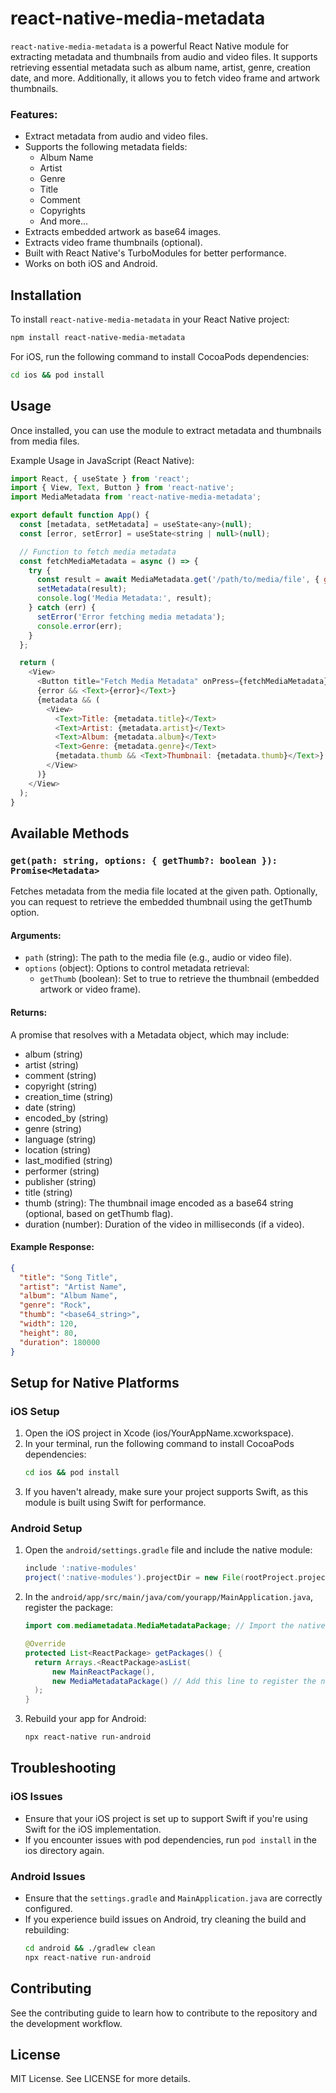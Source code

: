 # react-native-media-metadata

`react-native-media-metadata` is a powerful React Native module for extracting metadata and thumbnails from audio and video files. It supports retrieving essential metadata such as album name, artist, genre, creation date, and more. Additionally, it allows you to fetch video frame and artwork thumbnails.

### Features:
- Extract metadata from audio and video files.
- Supports the following metadata fields:
  - Album Name
  - Artist
  - Genre
  - Title
  - Comment
  - Copyrights
  - And more...
- Extracts embedded artwork as base64 images.
- Extracts video frame thumbnails (optional).
- Built with React Native's TurboModules for better performance.
- Works on both iOS and Android.

## Installation

To install `react-native-media-metadata` in your React Native project:

```sh
npm install react-native-media-metadata
```

For iOS, run the following command to install CocoaPods dependencies:

```sh
cd ios && pod install
```

## Usage

Once installed, you can use the module to extract metadata and thumbnails from media files.

Example Usage in JavaScript (React Native):
```javascript
import React, { useState } from 'react';
import { View, Text, Button } from 'react-native';
import MediaMetadata from 'react-native-media-metadata';

export default function App() {
  const [metadata, setMetadata] = useState<any>(null);
  const [error, setError] = useState<string | null>(null);

  // Function to fetch media metadata
  const fetchMediaMetadata = async () => {
    try {
      const result = await MediaMetadata.get('/path/to/media/file', { getThumb: true });
      setMetadata(result);
      console.log('Media Metadata:', result);
    } catch (err) {
      setError('Error fetching media metadata');
      console.error(err);
    }
  };

  return (
    <View>
      <Button title="Fetch Media Metadata" onPress={fetchMediaMetadata} />
      {error && <Text>{error}</Text>}
      {metadata && (
        <View>
          <Text>Title: {metadata.title}</Text>
          <Text>Artist: {metadata.artist}</Text>
          <Text>Album: {metadata.album}</Text>
          <Text>Genre: {metadata.genre}</Text>
          {metadata.thumb && <Text>Thumbnail: {metadata.thumb}</Text>}
        </View>
      )}
    </View>
  );
}
```

## Available Methods

### `get(path: string, options: { getThumb?: boolean }): Promise<Metadata>`

Fetches metadata from the media file located at the given path. Optionally, you can request to retrieve the embedded thumbnail using the getThumb option.

#### Arguments:

- `path` (string): The path to the media file (e.g., audio or video file).
- `options` (object): Options to control metadata retrieval:
  - `getThumb` (boolean): Set to true to retrieve the thumbnail (embedded artwork or video frame).

#### Returns:

A promise that resolves with a Metadata object, which may include:
- album (string)
- artist (string)
- comment (string)
- copyright (string)
- creation_time (string)
- date (string)
- encoded_by (string)
- genre (string)
- language (string)
- location (string)
- last_modified (string)
- performer (string)
- publisher (string)
- title (string)
- thumb (string): The thumbnail image encoded as a base64 string (optional, based on getThumb flag).
- duration (number): Duration of the video in milliseconds (if a video).

#### Example Response:
```json
{
  "title": "Song Title",
  "artist": "Artist Name",
  "album": "Album Name",
  "genre": "Rock",
  "thumb": "<base64_string>",
  "width": 120,
  "height": 80,
  "duration": 180000
}
```

## Setup for Native Platforms

### iOS Setup
1. Open the iOS project in Xcode (ios/YourAppName.xcworkspace).
2. In your terminal, run the following command to install CocoaPods dependencies:
   ```sh
   cd ios && pod install
   ```
3. If you haven't already, make sure your project supports Swift, as this module is built using Swift for performance.

### Android Setup
1. Open the `android/settings.gradle` file and include the native module:
   ```gradle
   include ':native-modules'
   project(':native-modules').projectDir = new File(rootProject.projectDir, '../node_modules/react-native-media-metadata')
   ```
2. In the `android/app/src/main/java/com/yourapp/MainApplication.java`, register the package:
   ```java
   import com.mediametadata.MediaMetadataPackage; // Import the native module

   @Override
   protected List<ReactPackage> getPackages() {
     return Arrays.<ReactPackage>asList(
         new MainReactPackage(),
         new MediaMetadataPackage() // Add this line to register the native module
     );
   }
   ```
3. Rebuild your app for Android:
   ```sh
   npx react-native run-android
   ```

## Troubleshooting

### iOS Issues
- Ensure that your iOS project is set up to support Swift if you're using Swift for the iOS implementation.
- If you encounter issues with pod dependencies, run `pod install` in the ios directory again.

### Android Issues
- Ensure that the `settings.gradle` and `MainApplication.java` are correctly configured.
- If you experience build issues on Android, try cleaning the build and rebuilding:
  ```sh
  cd android && ./gradlew clean
  npx react-native run-android
  ```

## Contributing

See the contributing guide to learn how to contribute to the repository and the development workflow.

## License

MIT License. See LICENSE for more details.
